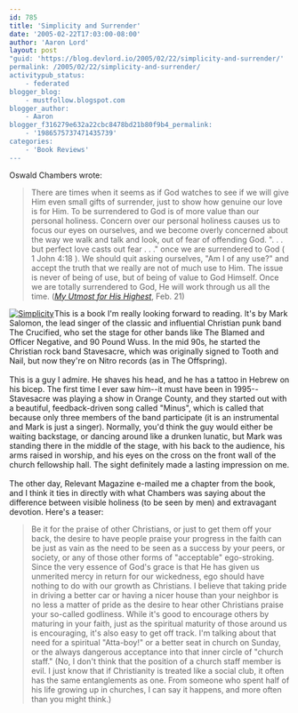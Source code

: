 ```yaml
---
id: 785
title: 'Simplicity and Surrender'
date: '2005-02-22T17:03:00-08:00'
author: 'Aaron Lord'
layout: post
"guid: 'https://blog.devlord.io/2005/02/22/simplicity-and-surrender/'
permalink: /2005/02/22/simplicity-and-surrender/
activitypub_status:
    - federated
blogger_blog:
    - mustfollow.blogspot.com
blogger_author:
    - Aaron
blogger_f316279e632a22cbc8478bd21b80f9b4_permalink:
    - '1986575737471435739'
categories:
    - 'Book Reviews'
---
```


Oswald Chambers wrote:<br /><blockquote>There are times when it seems as if God watches to see if we will give Him even small gifts of surrender, just to show how genuine our love is for Him. To be surrendered to God is of more value than our personal holiness. Concern over our personal holiness causes us to focus our eyes on ourselves, and we become overly concerned about the way we walk and talk and look, out of fear of offending God. ". . . but perfect love casts out fear . . ." once we are surrendered to God ( 1 John 4:18 ). We should quit asking ourselves, "Am I of any use?" and accept the truth that we really are not of much use to Him. The issue is never of being of use, but of being of value to God Himself. Once we are totally surrendered to God, He will work through us all the time. (<a href="http://www.gospelcom.net/rbc/utmost/02/21/"><i>My Utmost for His Highest</i></a>, Feb. 21)</blockquote><a href="http://www.amazon.com/gp/product/0976035766?ie=UTF8&amp;tag=lbmusic&amp;linkCode=as2&amp;camp=1789&amp;creative=9325&amp;creativeASIN=0976035766"><img src="http://bp1.blogger.com/_OZWxOfjIgdA/SE9KIvLiyZI/AAAAAAAAAA8/BgngCDb7JrM/s320/simplicity.jpg" alt="Simplicity" border="0" /></a><img src="http://www.assoc-amazon.com/e/ir?t=lbmusic&amp;l=as2&amp;o=1&amp;a=0976035766" alt="" border="0" height="1" width="1" />This is a book I'm really looking forward to reading.  It's by Mark Salomon, the lead singer of the classic and influential Christian punk band The Crucified, who set the stage for other bands like The Blamed and Officer Negative, and 90 Pound Wuss.  In the mid 90s, he started the Christian rock band Stavesacre, which was originally signed to Tooth and Nail, but now they're on Nitro records (as in The Offspring).<br /><br />This is a guy I admire.  He shaves his head, and he has a tattoo in Hebrew on his bicep.  The first time I ever saw him--it must have been in 1995--Stavesacre was playing a show in Orange County, and they started out with a beautiful, feedback-driven song called "Minus", which is called that because only three members of the band participate (it is an instrumental and Mark is just a singer).  Normally, you'd think the guy would either be waiting backstage, or dancing around like a drunken lunatic, but Mark was standing there in the middle of the stage, with his back to the audience, his arms raised in worship, and his eyes on the cross on the front wall of the church fellowship hall.  The sight definitely made a lasting impression on me.<br /><br />The other day, Relevant Magazine e-mailed me a chapter from the book, and I think it ties in directly with what Chambers was saying about the difference between visible holiness (to be seen by men) and extravagant devotion.  Here's a teaser:<br /><blockquote>Be it for the praise of other Christians, or just to get them off your back, the desire to have people praise your progress in the faith can be just as vain as the need to be seen as a success by your peers, or society, or any of those other forms of "acceptable" ego-stroking. Since the very essence of God's grace is that He has given us unmerited mercy in return for our wickedness, ego should have nothing to do with our growth as Christians. I believe that taking pride in driving a better car or having a nicer house than your neighbor is no less a matter of pride as the desire to hear other Christians praise your so-called godliness. While it's good to encourage others by maturing in your faith, just as the spiritual maturity of those around us is encouraging, it's also easy to get off track. I'm talking about that need for a spiritual "Atta-boy!" or a better seat in church on Sunday, or the always dangerous acceptance into that inner circle of "church staff." (No, I don't think that the position of a church staff member is evil. I just know that if Christianity is treated like a social club, it often has the same entanglements as one. From someone who spent half of his life growing up in churches, I can say it happens, and more often than you might think.) </blockquote><br /><br /><br />    <img src="http://www.assoc-amazon.com/s/noscript?tag=lbmusic" alt="" /><br /><div class="blogger-post-footer"><img width='1' height='1' src='' alt='' /></div>